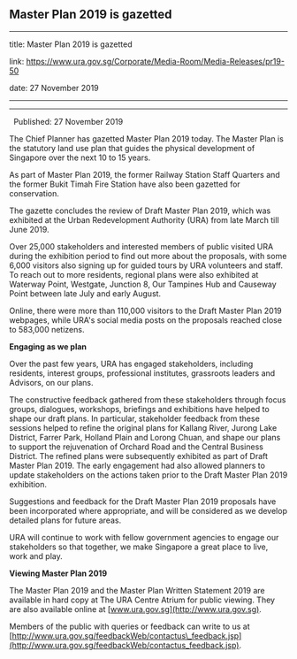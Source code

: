 ## Master Plan 2019 is gazetted
---
title: Master Plan 2019 is gazetted

link: https://www.ura.gov.sg/Corporate/Media-Room/Media-Releases/pr19-50

date: 27 November 2019

---

----------------------------

  Published: 27 November 2019

The Chief Planner has gazetted Master Plan 2019 today. The Master Plan is the statutory land use plan that guides the physical development of Singapore over the next 10 to 15 years.

As part of Master Plan 2019, the former Railway Station Staff Quarters and the former Bukit Timah Fire Station have also been gazetted for conservation.

The gazette concludes the review of Draft Master Plan 2019, which was exhibited at the Urban Redevelopment Authority (URA) from late March till June 2019.

Over 25,000 stakeholders and interested members of public visited URA during the exhibition period to find out more about the proposals, with some 6,000 visitors also signing up for guided tours by URA volunteers and staff. To reach out to more residents, regional plans were also exhibited at Waterway Point, Westgate, Junction 8, Our Tampines Hub and Causeway Point between late July and early August.

Online, there were more than 110,000 visitors to the Draft Master Plan 2019 webpages, while URA's social media posts on the proposals reached close to 583,000 netizens.

**Engaging as we plan**

Over the past few years, URA has engaged stakeholders, including residents, interest groups, professional institutes, grassroots leaders and Advisors, on our plans.

The constructive feedback gathered from these stakeholders through focus groups, dialogues, workshops, briefings and exhibitions have helped to shape our draft plans. In particular, stakeholder feedback from these sessions helped to refine the original plans for Kallang River, Jurong Lake District, Farrer Park, Holland Plain and Lorong Chuan, and shape our plans to support the rejuvenation of Orchard Road and the Central Business District. The refined plans were subsequently exhibited as part of Draft Master Plan 2019. The early engagement had also allowed planners to update stakeholders on the actions taken prior to the Draft Master Plan 2019 exhibition.

Suggestions and feedback for the Draft Master Plan 2019 proposals have been incorporated where appropriate, and will be considered as we develop detailed plans for future areas.

URA will continue to work with fellow government agencies to engage our stakeholders so that together, we make Singapore a great place to live, work and play.

**Viewing Master Plan 2019**

The Master Plan 2019 and the Master Plan Written Statement 2019 are available in hard copy at The URA Centre Atrium for public viewing. They are also available online at [www.ura.gov.sg](http://www.ura.gov.sg).

Members of the public with queries or feedback can write to us at [http://www.ura.gov.sg/feedbackWeb/contactus\_feedback.jsp](http://www.ura.gov.sg/feedbackWeb/contactus_feedback.jsp).